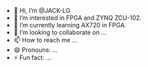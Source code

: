 - 👋 Hi, I’m @JACK-LG
- 👀 I’m interested in FPGA and ZYNQ ZCU-102.
- 🌱 I’m currently learning AX720 in FPGA.
- 💞️ I’m looking to collaborate on ...
- 📫 How to reach me ...
- 😄 Pronouns: ...
- ⚡ Fun fact: ...

<!---
JACK-LG/JACK-LG is a ✨ special ✨ repository because its `README.md` (this file) appears on your GitHub profile.
You can click the Preview link to take a look at your changes.
--->
